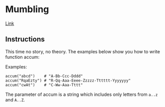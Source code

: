 # Mumbling

[Link](https://www.codewars.com/kata/mumbling)

## Instructions

This time no story, no theory. The examples below show you how to write function accum:

Examples:

    accum("abcd")    # "A-Bb-Ccc-Dddd"
    accum("RqaEzty") # "R-Qq-Aaa-Eeee-Zzzzz-Tttttt-Yyyyyyy"
    accum("cwAt")    # "C-Ww-Aaa-Tttt"

The parameter of accum is a string which includes only letters from `a..z` and `A..Z`.
